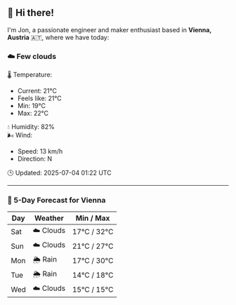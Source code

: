 ## 👋 Hi there!

I'm Jon, a passionate engineer and maker enthusiast based in **Vienna, Austria** 🇦🇹, where we have today:

### ☁️ Few clouds 

🌡️ Temperature: 
* Current: 21°C
* Feels like: 21°C
* Min: 19°C 
* Max: 22°C  

💧 Humidity: 82%  
🌬️ Wind: 
* Speed: 13 km/h 
* Direction: N  

🕒 Updated: 2025-07-04 01:22 UTC

---

### 📅 5-Day Forecast for Vienna

| Day | Weather | Min / Max |
|-----|---------|------------|
| Sat | ☁️ Clouds | 17°C / 32°C |
| Sun | ☁️ Clouds | 21°C / 27°C |
| Mon | 🌦️ Rain | 17°C / 30°C |
| Tue | 🌦️ Rain | 14°C / 18°C |
| Wed | ☁️ Clouds | 15°C / 15°C |
